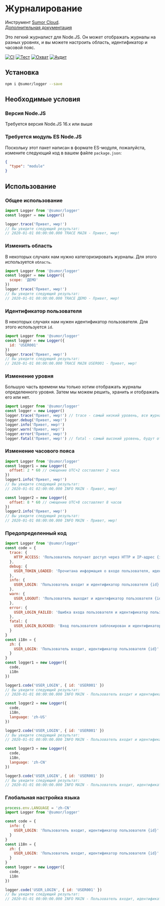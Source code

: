 # Журналирование

Инструмент [Sumor Cloud](https://sumor.cloud).  
[Дополнительная документация](https://sumor.cloud/logger)

Это легкий журналист для Node.JS.
Он может отображать журналы на разных уровнях, и вы можете настроить область, идентификатор и часовой пояс.

[![CI](https://github.com/sumor-cloud/logger/actions/workflows/ci.yml/badge.svg)](https://github.com/sumor-cloud/logger/actions/workflows/ci.yml)
[![Тест](https://github.com/sumor-cloud/logger/actions/workflows/ut.yml/badge.svg)](https://github.com/sumor-cloud/logger/actions/workflows/ut.yml)
[![Охват](https://github.com/sumor-cloud/logger/actions/workflows/coverage.yml/badge.svg)](https://github.com/sumor-cloud/logger/actions/workflows/coverage.yml)
[![Аудит](https://github.com/sumor-cloud/logger/actions/workflows/audit.yml/badge.svg)](https://github.com/sumor-cloud/logger/actions/workflows/audit.yml)

## Установка

```bash
npm i @sumor/logger --save
```

## Необходимые условия

### Версия Node.JS

Требуется версия Node.JS 16.x или выше

### Требуется модуль ES Node.JS

Поскольку этот пакет написан в формате ES-модуля,
пожалуйста, измените следующий код в вашем файле `package.json`:

```json
{
  "type": "module"
}
```

## Использование

### Общее использование

```js
import Logger from '@sumor/logger'
const logger = new Logger()

logger.trace('Привет, мир!')
// Вы увидите следующий результат:
// 2020-01-01 00:00:00.000 TRACE MAIN - Привет, мир!
```

### Изменить область

В некоторых случаях нам нужно категоризировать журналы. Для этого используется `область`.

```js
import Logger from '@sumor/logger'
const logger = new Logger({
  scope: 'ДЕМО'
})
logger.trace('Привет, мир!')
// Вы увидите следующий результат:
// 2020-01-01 00:00:00.000 TRACE ДЕМО - Привет, мир!
```

### Идентификатор пользователя

В некоторых случаях нам нужен идентификатор пользователя. Для этого используется `id`.

```js
import Logger from '@sumor/logger'
const logger = new Logger({
  id: 'USER001'
})
logger.trace('Привет, мир!')
// Вы увидите следующий результат:
// 2020-01-01 00:00:00.000 TRACE MAIN USER001 - Привет, мир!
```

### Изменение уровня

Большую часть времени мы только хотим отображать журналы определенного уровня. Затем мы можем решить, хранить и отображать его или нет.

```js
import Logger from '@sumor/logger'
const logger = new Logger()
logger.trace('Привет, мир!') // trace - самый низкий уровень, все журналы будут отображены
logger.debug('Привет, мир!')
logger.info('Привет, мир!')
logger.warn('Привет, мир!')
logger.error('Привет, мир!')
logger.fatal('Привет, мир!') // fatal - самый высокий уровень, будут отображены только критические ошибки
```

### Изменение часового пояса

```js
import Logger from '@sumor/logger'
const logger1 = new Logger({
  offset: 2 * 60 // смещение UTC+2 составляет 2 часа
})
logger1.info('Привет, мир!')
// Вы увидите следующий результат:
// 2020-01-01 02:00:00.000 INFO MAIN - Привет, мир!

const logger2 = new Logger({
  offset: 8 * 60 // смещение UTC+8 составляет 8 часов
})
logger2.info('Привет, мир!')
// Вы увидите следующий результат:
// 2020-01-01 08:00:00.000 INFO MAIN - Привет, мир!
```

### Предопределенный код

```js
import Logger from '@sumor/logger'
const code = {
  trace: {
    HTTP_ACCESS: 'Пользователь получает доступ через HTTP и IP-адрес {ip}'
  },
  debug: {
    USER_TOKEN_LOADED: 'Прочитана информация о входе пользователя, идентификатор пользователя {id}'
  },
  info: {
    USER_LOGIN: 'Пользователь входит и идентификатор пользователя {id}'
  },
  warn: {
    USER_LOGOUT: 'Пользователь выходит и идентификатор пользователя {id}'
  },
  error: {
    USER_LOGIN_FAILED: 'Ошибка входа пользователя и идентификатор пользователя {id}'
  },
  fatal: {
    USER_LOGIN_BLOCKED: 'Вход пользователя заблокирован и идентификатор пользователя {id}'
  }
}
const i18n = {
  zh: {
    USER_LOGIN: 'Пользователь входит, идентификатор пользователя {id}'
  }
}
const logger1 = new Logger({
  code,
  i18n
})

logger1.code('USER_LOGIN', { id: 'USER001' })
// Вы увидите следующий результат:
// 2020-01-01 00:00:00.000 INFO MAIN - Пользователь входит и идентификатор пользователя USER001

const logger2 = new Logger({
  code,
  i18n,
  language: 'zh-US'
})

logger2.code('USER_LOGIN', { id: 'USER001' })
// Вы увидите следующий результат:
// 2020-01-01 00:00:00.000 INFO MAIN - Пользователь входит и идентификатор пользователя USER001

const logger3 = new Logger({
  code,
  i18n,
  language: 'zh-CN'
})

logger3.code('USER_LOGIN', { id: 'USER001' })
// Вы увидите следующий результат:
// 2020-01-01 00:00:00.000 INFO MAIN - Пользователь входит, идентификатор пользователя USER001
```

### Глобальная настройка языка

```js
process.env.LANGUAGE = 'zh-CN'
import Logger from '@sumor/logger'

const code = {
  info: {
    USER_LOGIN: 'Пользователь входит, идентификатор пользователя {id}'
  }
}
const i18n = {
  zh: {
    USER_LOGIN: 'Пользователь входит, идентификатор пользователя {id}'
  }
}
const logger = new Logger({
  code,
  i18n
})

logger.code('USER_LOGIN', { id: 'USER001' })
// Вы увидите следующий результат:
// 2020-01-01 00:00:00.000 INFO MAIN - Пользователь входит, идентификатор пользователя USER001
```
